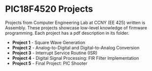 # PIC18F4520 Projects
Projects from Computer Engineering Lab at CCNY (EE 425) written is Assembly. These projects showcase low-level knowledge of firmware programming. Each project has a pdf description in its folder.

+ **Project 1** - Square Wave Generation
+ **Project 2** - Analog-to-Digital and Digital-to-Analog Conversion
+ **Project 3** - Interrupt Service Routine (ISR)
+ **Project 4** - Digital Signal Processing: FIR Filter Implementation
+ **Project 5** - Final Project: PIC Shooter
